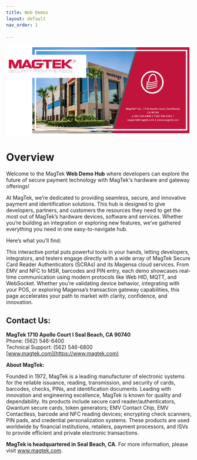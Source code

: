 ```yaml
---
title: Web Demos
layout: default
nav_order: 1

---
```


![alt text](image.png)

# Overview

Welcome to the MagTek **Web Demo Hub** where developers can explore the future of secure payment technology with MagTek's hardware and gateway offerings!

At MagTek, we’re dedicated to providing seamless, secure, and innovative payment and identification solutions. This hub is designed to give developers, partners, and customers the resources they need to get the most out of MagTek’s hardware devices, software and services. Whether you’re building an integration or exploring new features, we’ve gathered everything you need in one easy-to-navigate hub.

Here’s what you’ll find:

This interactive portal puts powerful tools in your hands, letting developers, integrators, and testers engage directly with a wide array of MagTek Secure Card Reader Authenticators (SCRAs) and its Magensa cloud services. From EMV and NFC to MSR, barcodes and PIN entry, each demo showcases real-time communication using modern protocols like Web HID, MQTT, and WebSocket. Whether you’re validating device behavior, integrating with your POS, or exploring Magensa’s transaction gateway capabilities, this page accelerates your path to market with clarity, confidence, and innovation.

## Contact Us:

**MagTek 1710 Apollo Court I Seal Beach, CA 90740**<br>
Phone: (562) 546-6400<br>
Technical Support: (562) 546-6800<br>
[www.magtek.com](https://www.magtek.com)

**About MagTek:**

Founded in 1972, MagTek is a leading manufacturer of electronic systems for the reliable issuance, reading, transmission, and security of cards, barcodes, checks, PINs, and identification documents. Leading with innovation and engineering excellence, MagTek is known for quality and dependability. Its products include secure card reader/authenticators, Qwantum secure cards, token generators; EMV Contact Chip, EMV Contactless, barcode and NFC reading devices; encrypting check scanners, PIN pads, and credential personalization systems. These products are used worldwide by financial institutions, retailers, payment processors, and ISVs to provide efficient and private electronic transactions.

**MagTek is headquartered in Seal Beach, CA**. For more information, please visit www.magtek.com.